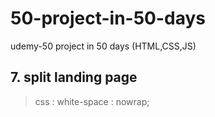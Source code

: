 # 50-project-in-50-days
udemy-50 project in 50 days (HTML,CSS,JS)

## 7. split landing page
> css : white-space : nowrap;
